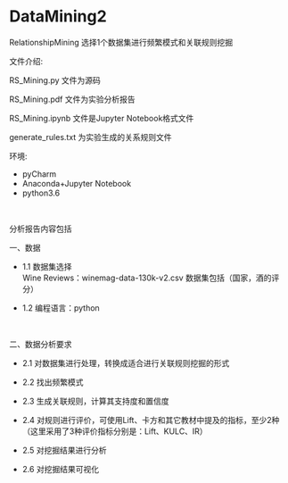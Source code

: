 # DataMining2
RelationshipMining 选择1个数据集进行频繁模式和关联规则挖掘
<br>
<p>文件介绍:<br>
<p>RS_Mining.py 文件为源码
<p>RS_Mining.pdf 文件为实验分析报告
<p>RS_Mining.ipynb 文件是Jupyter Notebook格式文件
<p>generate_rules.txt 为实验生成的关系规则文件
<br>
<p>环境:<br>

* pyCharm <br>
* Anaconda+Jupyter Notebook <br>
* python3.6 <br>

<br>
<p>分析报告内容包括 
<p>一、数据<br>

* 1.1 数据集选择<br>
    Wine Reviews：winemag-data-130k-v2.csv 数据集包括（国家，酒的评分）<br>
    
* 1.2 编程语言：python<br>

<br>
<p>二、数据分析要求<br>

* 2.1 对数据集进行处理，转换成适合进行关联规则挖掘的形式<br>
  
* 2.2 找出频繁模式<br>
  
* 2.3 生成关联规则，计算其支持度和置信度<br>
  
* 2.4 对规则进行评价，可使用Lift、卡方和其它教材中提及的指标，至少2种（这里采用了3种评价指标分别是：Lift、KULC、IR）<br>

* 2.5 对挖掘结果进行分析<br>

* 2.6 对挖掘结果可视化<br>
